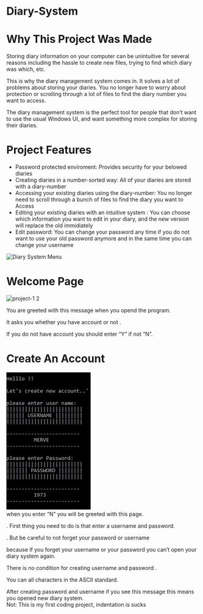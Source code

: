  # Diary-System
 # Why This Project Was Made
 
Storing diary information on your computer can be unintuitive for several reasons including the hassle to create new files, trying to find which diary was which, etc.

This is why the diary management system comes in. It solves a lot of problems about storing your diaries. You no longer have to worry about protection or scrolling through a lot of files to find the diary number you want to access.

The diary management system is the perfect tool for people that don’t want to use the usual Windows UI, and want something more complex for storing their diaries.
# Project Features
* Password protected enviroment: Provides security for your belowed diaries
* Creating diaries in a number-sorted way: All of your diaries are stored with a diary-number
* Accessing your existing diaries using the diary-number: You no longer need to scroll through a bunch of files to find the diary you want to Access
* Editing your existing diaries with an intuitive system : You can choose which information you want to edit in your diary, and the new version will replace the old immidiately
* Edit password: You can change your password any time if you do not want to use your old password anymore and in the same time you can change your username

![Diary System Menu](https://github.com/Meroby113/Diary-System/assets/91911696/aad6dfe3-7dc3-4e6c-8f77-ec1e18d6e529)
# Welcome Page

![project-1 2](https://github.com/Meroby113/Diary-System/assets/91911696/0246290e-5727-46a5-8691-fb15749cbbc3)

You are greeted with this message when you opend the program.

It asks you whether you have account or not .

If you do not have account you should enter “Y” if not “N”.
# Create An Account
![image](project1.3.jpeg)<br/>
when you enter “N” you will be greeted with this page.

. First thing you need to do is that enter a username and password.

. But be careful to not forget your password or username

because if you forget your username or your password you can’t open your diary system again.

There is no condition for creating username and password .

You can all characters in the ASCII standard.

After creating password and username if you see this message this means you opened new diary system.<br/>
Not: This is my first coding project, indentation is sucks


